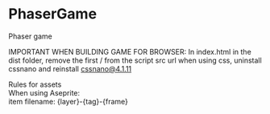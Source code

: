 # PhaserGame
Phaser game

IMPORTANT WHEN BUILDING GAME FOR BROWSER:
In index.html in the dist folder, remove the first / from the script src url
when using css, uninstall cssnano and reinstall cssnano@4.1.11

Rules for assets<br>
When using Aseprite:<br>
    item filename: {layer}-{tag}-{frame}